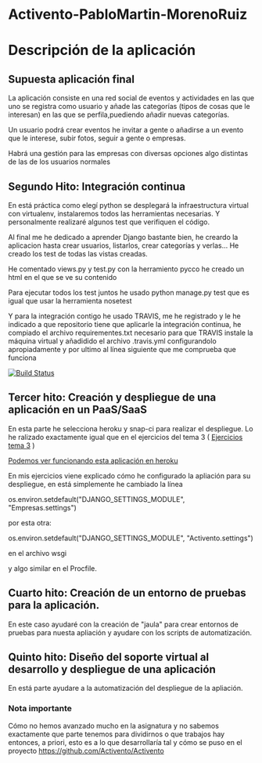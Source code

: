 # Activento-PabloMartin-MorenoRuiz


# Descripción de la aplicación 
## Supuesta aplicación final
La aplicación consiste en una red social de eventos y actividades en las que uno se registra como usuario y añade las categorías (tipos de cosas que le interesan) en las que se perfila,puediendo añadir nuevas categorías.

Un usuario podrá crear eventos he invitar a gente o añadirse a un evento que le interese, subir fotos, seguir a gente o empresas.

Habrá una gestión para las empresas  con diversas opciones algo distintas de las de los usuarios normales
 




## Segundo Hito: Integración continua
En está práctica como elegí python se desplegará la infraestructura virtual con virtualenv, instalaremos todos las herramientas necesarias. Y personalmente realizaré algunos test que verifiquen el código.

Al final me he dedicado a aprender Django bastante bien, he creardo la aplicacion hasta crear usuarios, listarlos, crear categorías y verlas...
He creado los test de todas las vistas creadas.

He comentado views.py y test.py con la herramiento pycco he creado un html en el que se ve su contenido

Para ejecutar todos los test juntos he usado python manage.py test que es igual que usar la herramienta nosetest

Y para la integración contigo he usado TRAVIS, me he registrado y le he indicado a que repositorio tiene que aplicarle la integración continua, he compiado el archivo requirementes.txt necesario para que TRAVIS instale la máquina virtual y añadidido el archivo .travis.yml configurandolo apropiadamente y por ultimo al línea siguiente que me comprueba que funciona

[![Build Status](https://travis-ci.org/pmmre/Activento-PabloMartin-MorenoRuiz.svg)](https://travis-ci.org/pmmre/Activento-PabloMartin-MorenoRuiz)

## Tercer hito: Creación y despliegue de una aplicación en un PaaS/SaaS
En esta parte he selecciona heroku y snap-ci para realizar el despliegue. Lo he ralizado exactamente igual que en el ejercicios del tema 3 ( [Ejercicios tema 3](https://github.com/JJ/IV-2015-16/blob/master/ejercicios/PabloMartin-MorenoRuiz/Tema3.md) ) 

[Podemos ver funcionando esta aplicación en heroku](https://mysterious-spire-2156.herokuapp.com/)

En mis ejercicios viene explicado cómo he configurado la apliación para su despliegue, en está simplemente he cambiado la línea 

os.environ.setdefault("DJANGO_SETTINGS_MODULE", "Empresas.settings")

por esta otra:

os.environ.setdefault("DJANGO_SETTINGS_MODULE", "Activento.settings")

en el archivo wsgi

y algo similar en el Procfile.



## Cuarto hito: Creación de un entorno de pruebas para la aplicación.
En este caso ayudaré con la creación de "jaula" para crear entornos de pruebas para nuesta apliación y ayudare con los scripts de automatización.

## Quinto hito: Diseño del soporte virtual al desarrollo y despliegue de una aplicación
En está parte ayudare a la automatización del despliegue de la apliación.

### Nota importante
Cómo no hemos avanzado mucho en la asignatura y no sabemos exactamente que parte tenemos para dividirnos o que trabajos hay entonces, a priori, esto es a lo que desarrollaría tal y cómo se puso en el proyecto <https://github.com/Activento/Activento>
